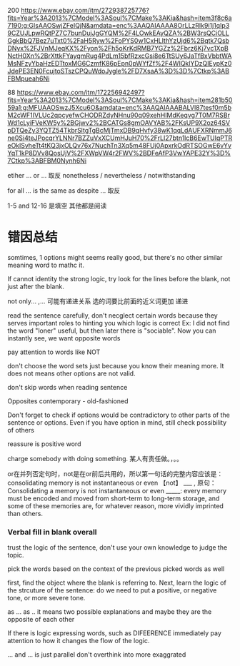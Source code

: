 200
https://www.ebay.com/itm/272938725776?fits=Year%3A2013%7CModel%3ASoul%7CMake%3AKia&hash=item3f8c6a7190:g:GIsAAOSwjZFeIQjN&amdata=enc%3AAQAIAAAA8OrLLzRlk9i1j1qIp39CZUJLpwRQtPZ7C7bunDujJgGYQM%2F4LOwkEAyQZA%2BW3rsQCiOLLGgkBbQ7Bez7uTxt0%2FaH5Ryw%2FoPYS0w1CxHLlthYzUjd6%2Bqtk7QsbDNyx%2FJVnMJeqKX%2Fyon%2Fh5oKrKdRMB7YGZz%2Fbrz6Kj7vc1XpBNctH0Xn%2BrXttkFYayqmRug4PdLm15bfRzxcGsi8e6TtSUy6JaTfBxVbbtWAMsNFzyYbaHzEDTtoxMG6CzmfK86pEpn0pWYfZf%2F4WIQklYDzQIEypKz0JdePE3EN0FcujtoSTszCPQuWdoJygle%2FD7XsaA%3D%3D%7Ctkp%3ABFBMpueah6Ni

88 
https://www.ebay.com/itm/172256942497?fits=Year%3A2013%7CModel%3ASoul%7CMake%3AKia&hash=item281b5059a1:g:MFUAAOSwzJ5Xcu6O&amdata=enc%3AAQAIAAABALVl87tesf0m5bM2cWF1IVLUc2qpcyefwCHODRZdyNHnu90q09xehHIMdKeqvg7T0M7RSBrWd1cLyiFVeKW5y%2BGjwv2%2BCATGs8gmOAVYAB%2FKsUP9X2oz64SVpDTQeZy3YQTZ54TkbrSltgTgBcMjTmxDB9qHvfy38wK1qqLdAUFXRNmmJ6ne0Si4teJPocqrYLNNr7BZZuVxXCUmHJuH70%2FrLI27btn1lcB6EwTUIqPTReOklSvheTt4tKQ3jxOLQv76x7NuchTn3Xq5m48FUj0ApxrkOdRTSOGwE6vYvYqT1kP8DVv8QosUjV%2FXWpVW4r2FWV%2BDFeAfP3VwYAPE32Y%3D%7Ctkp%3ABFBM0Nynh6Ni


etiher ... or ... 取反
nonetheless / nevertheless / notwithstanding

for all ... 
is the same as despite ...
取反

1-5 and 12-16 是填空
其他都是阅读

# 错因总结
somtimes, 1 options might seems really good, but there's no other similar meaning word to mathc it.

If cannot identity the strong logic, try look for the lines before the blank, not just after the blank.

not only... ,... 可能有递进关系
选的词要比前面的近义词更加 递进

read the sentence carefully, don't necglect certain words because they serves important roles to hinting you which logic is correct
Ex: I did not find the word "loner" useful, but then later there is "sociable". Now you can instantly see, we want opposite words

pay attention to words like NOT

don't choose the word sets just because you know their meaning more. It does not means other options are not valid.

don't skip words when reading sentence

Opposites
contemporary - old-fashioned

Don't forget to check if options would be contradictory to other parts of the sentence or options. Even if you have option in mind, still check possibility of others

reassure is positive word

charge somebody with doing something. 某人有责任做。，。。

or在并列否定句时，not是在or前后共用的，所以第一句话的完整内容应该是：consolidating memory is not instantaneous  or even  【not】 ___ ,
原句：
Consolidating a memory is not instantaneous or even _____: every memory must be encoded and moved from short-term to long-term storage, and some of these memories are, for whatever reason, more vividly imprinted than others.

### Verbal fill in blank overall

trust the logic of the sentence, don't use your own knowledge to judge the topic.

pick the words based on the context of the previous picked words as well

first, find the object where the blank is referring to. Next, learn the logic of the strcuture of the sentence: do we need to put a positive, or negative tone, or more severe tone.

as ... as .. 
it means two possible explanations and maybe they are the opposite of each other 

If there is logic expressing words, such as DIFEERENCE immediately pay attention to how it changes the flow of the logic.

... and ... is just parallel
don't overthink into more exaggrated 